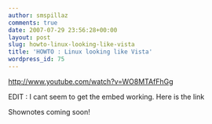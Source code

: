 ```yaml
---
author: smspillaz
comments: true
date: 2007-07-29 23:56:28+00:00
layout: post
slug: howto-linux-looking-like-vista
title: 'HOWTO : Linux looking like Vista'
wordpress_id: 75
---
```


http://www.youtube.com/watch?v=WO8MTAfFhGg

EDIT : I cant seem to get the embed working. Here is the link

Shownotes coming soon!
